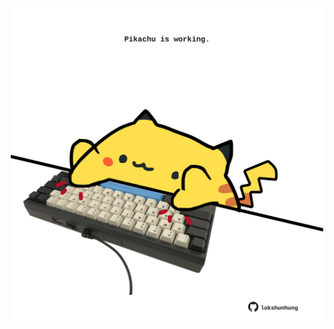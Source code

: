 <!-- built at 19/05/2022, 11:00:51 UTC -->
<p align="center">
  <img width="500" height="500" src="./ReadmeImage.svg">
</p>
